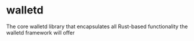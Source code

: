 # walletd
The core walletd library that encapsulates all Rust-based functionality the walletd framework will offer

